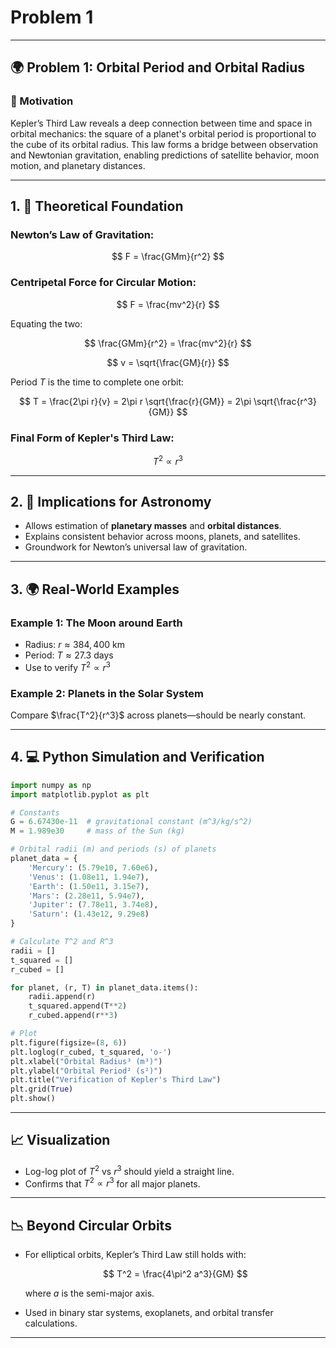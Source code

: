 # Problem 1

---

## 🌍 Problem 1: Orbital Period and Orbital Radius

### 🚀 Motivation

Kepler’s Third Law reveals a deep connection between time and space in orbital mechanics: the square of a planet's orbital period is proportional to the cube of its orbital radius. This law forms a bridge between observation and Newtonian gravitation, enabling predictions of satellite behavior, moon motion, and planetary distances.

---

## 1. 📘 Theoretical Foundation

### Newton’s Law of Gravitation:

$$
F = \frac{GMm}{r^2}
$$

### Centripetal Force for Circular Motion:

$$
F = \frac{mv^2}{r}
$$

Equating the two:

$$
\frac{GMm}{r^2} = \frac{mv^2}{r}
$$

$$
v = \sqrt{\frac{GM}{r}}
$$

Period $T$ is the time to complete one orbit:

$$
T = \frac{2\pi r}{v} = 2\pi r \sqrt{\frac{r}{GM}} = 2\pi \sqrt{\frac{r^3}{GM}}
$$

### Final Form of Kepler's Third Law:

$$
T^2 \propto r^3
$$

---

## 2. 🧠 Implications for Astronomy

* Allows estimation of **planetary masses** and **orbital distances**.
* Explains consistent behavior across moons, planets, and satellites.
* Groundwork for Newton’s universal law of gravitation.

---

## 3. 🌍 Real-World Examples

### Example 1: The Moon around Earth

* Radius: $r \approx 384,400$ km
* Period: $T \approx 27.3$ days
* Use to verify $T^2 \propto r^3$

### Example 2: Planets in the Solar System

Compare $\frac{T^2}{r^3}$ across planets—should be nearly constant.

---

## 4. 💻 Python Simulation and Verification

```python
import numpy as np
import matplotlib.pyplot as plt

# Constants
G = 6.67430e-11  # gravitational constant (m^3/kg/s^2)
M = 1.989e30     # mass of the Sun (kg)

# Orbital radii (m) and periods (s) of planets
planet_data = {
    'Mercury': (5.79e10, 7.60e6),
    'Venus': (1.08e11, 1.94e7),
    'Earth': (1.50e11, 3.15e7),
    'Mars': (2.28e11, 5.94e7),
    'Jupiter': (7.78e11, 3.74e8),
    'Saturn': (1.43e12, 9.29e8)
}

# Calculate T^2 and R^3
radii = []
t_squared = []
r_cubed = []

for planet, (r, T) in planet_data.items():
    radii.append(r)
    t_squared.append(T**2)
    r_cubed.append(r**3)

# Plot
plt.figure(figsize=(8, 6))
plt.loglog(r_cubed, t_squared, 'o-')
plt.xlabel("Orbital Radius³ (m³)")
plt.ylabel("Orbital Period² (s²)")
plt.title("Verification of Kepler's Third Law")
plt.grid(True)
plt.show()
```

---

## 📈 Visualization

* Log-log plot of $T^2$ vs $r^3$ should yield a straight line.
* Confirms that $T^2 \propto r^3$ for all major planets.

---

## 📉 Beyond Circular Orbits

* For elliptical orbits, Kepler’s Third Law still holds with:

  $$
  T^2 = \frac{4\pi^2 a^3}{GM}
  $$

  where $a$ is the semi-major axis.
* Used in binary star systems, exoplanets, and orbital transfer calculations.

---

